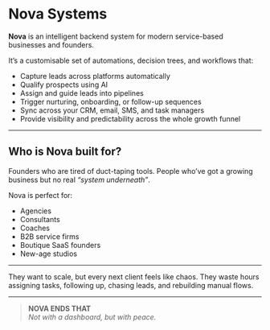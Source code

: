 # Nova Systems

**Nova** is an intelligent backend system for modern service-based businesses and founders.  

It’s a customisable set of automations, decision trees, and workflows that:

- Capture leads across platforms automatically  
- Qualify prospects using AI  
- Assign and guide leads into pipelines  
- Trigger nurturing, onboarding, or follow-up sequences  
- Sync across your CRM, email, SMS, and task managers  
- Provide visibility and predictability across the whole growth funnel  

---

## Who is Nova built for?

Founders who are tired of duct-taping tools. People who’ve got a growing business but no real *“system underneath”*.  

Nova is perfect for:

- Agencies  
- Consultants  
- Coaches  
- B2B service firms  
- Boutique SaaS founders  
- New-age studios  

---

They want to scale, but every next client feels like chaos. They waste hours assigning tasks, following up, chasing leads, and rebuilding manual flows.  

---

> **NOVA ENDS THAT**  
> *Not with a dashboard, but with peace.*
